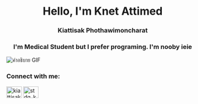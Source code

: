 <h1 align="center"> Hello, I'm Knet Attimed </h1>
<h3 align="center">Kiattisak Phothawimoncharat</h3>
<h3 align="center">I'm Medical Student but I prefer programing. I'm nooby ieie</h3>

![คำอธิบาย GIF](https://i.pinimg.com/originals/a3/f2/0f/a3f20f2ee16cee43a9b85d40fc0a45f9.gif)

<h3 align="left">Connect with me:</h3>
<p align="left">
<a href="https://fb.com/kiattisak phothawimoncharat" target="blank"><img align="center" src="https://raw.githubusercontent.com/rahuldkjain/github-profile-readme-generator/master/src/images/icons/Social/facebook.svg" alt="kiattisak phothawimoncharat" height="30" width="40" /></a>
<a href="https://instagram.com/stdg_kn05" target="blank"><img align="center" src="https://raw.githubusercontent.com/rahuldkjain/github-profile-readme-generator/master/src/images/icons/Social/instagram.svg" alt="stdg_kn05" height="30" width="40" /></a>
</p>
